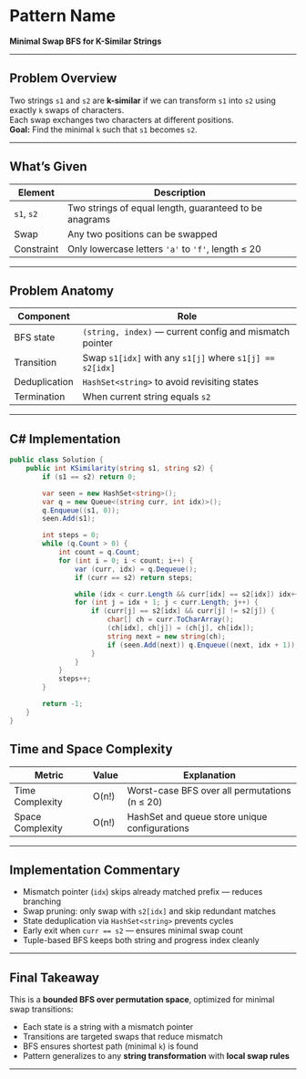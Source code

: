 #  Pattern Name  
**Minimal Swap BFS for K-Similar Strings**

---

##  Problem Overview  
Two strings `s1` and `s2` are **k-similar** if we can transform `s1` into `s2` using exactly `k` swaps of characters.  
Each swap exchanges two characters at different positions.  
**Goal:** Find the minimal `k` such that `s1` becomes `s2`.

---

##  What’s Given

| Element     | Description                                      |
|-------------|--------------------------------------------------|
| `s1`, `s2`  | Two strings of equal length, guaranteed to be anagrams |
| Swap        | Any two positions can be swapped                 |
| Constraint  | Only lowercase letters `'a'` to `'f'`, length ≤ 20 |

---

##  Problem Anatomy

| Component        | Role                                                   |
|------------------|--------------------------------------------------------|
| BFS state        | `(string, index)` — current config and mismatch pointer |
| Transition       | Swap `s1[idx]` with any `s1[j]` where `s1[j] == s2[idx]` |
| Deduplication    | `HashSet<string>` to avoid revisiting states           |
| Termination      | When current string equals `s2`                        |

---

##  C# Implementation

```csharp
public class Solution {
    public int KSimilarity(string s1, string s2) {
        if (s1 == s2) return 0;

        var seen = new HashSet<string>();
        var q = new Queue<(string curr, int idx)>();
        q.Enqueue((s1, 0));
        seen.Add(s1);

        int steps = 0;
        while (q.Count > 0) {
            int count = q.Count;
            for (int i = 0; i < count; i++) {
                var (curr, idx) = q.Dequeue();
                if (curr == s2) return steps;

                while (idx < curr.Length && curr[idx] == s2[idx]) idx++;
                for (int j = idx + 1; j < curr.Length; j++) {
                    if (curr[j] == s2[idx] && curr[j] != s2[j]) {
                        char[] ch = curr.ToCharArray();
                        (ch[idx], ch[j]) = (ch[j], ch[idx]);
                        string next = new string(ch);
                        if (seen.Add(next)) q.Enqueue((next, idx + 1));
                    }
                }
            }
            steps++;
        }

        return -1;
    }
}
```


##  Time and Space Complexity

| Metric           | Value     | Explanation                                      |
|------------------|-----------|--------------------------------------------------|
| Time Complexity  | O(n!)     | Worst-case BFS over all permutations (n ≤ 20)    |
| Space Complexity | O(n!)     | HashSet and queue store unique configurations    |

---

## Implementation Commentary

- Mismatch pointer (`idx`) skips already matched prefix — reduces branching  
- Swap pruning: only swap with `s2[idx]` and skip redundant matches  
- State deduplication via `HashSet<string>` prevents cycles  
- Early exit when `curr == s2` — ensures minimal swap count  
- Tuple-based BFS keeps both string and progress index cleanly

---

##  Final Takeaway

This is a **bounded BFS over permutation space**, optimized for minimal swap transitions:

- Each state is a string with a mismatch pointer  
- Transitions are targeted swaps that reduce mismatch  
- BFS ensures shortest path (minimal `k`) is found  
- Pattern generalizes to any **string transformation** with **local swap rules**



---
